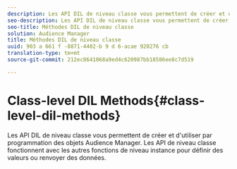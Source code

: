 ```yaml
---
description: Les API DIL de niveau classe vous permettent de créer et d'utiliser par programmation des objets Audience Manager. Les API de niveau classe fonctionnent avec les autres fonctions de niveau instance pour définir des valeurs ou renvoyer des données.
seo-description: Les API DIL de niveau classe vous permettent de créer et d'utiliser par programmation des objets Audience Manager. Les API de niveau classe fonctionnent avec les autres fonctions de niveau instance pour définir des valeurs ou renvoyer des données.
seo-title: Méthodes DIL de niveau classe
solution: Audience Manager
title: Méthodes DIL de niveau classe
uuid: 903 a 661 f -8871-4402-b 9 d 6-acae 920276 cb
translation-type: tm+mt
source-git-commit: 212ec8641068a9ed4c620987bb18586ee8c7d519

---
```



# Class-level DIL Methods{#class-level-dil-methods}

Les API DIL de niveau classe vous permettent de créer et d'utiliser par programmation des objets Audience Manager. Les API de niveau classe fonctionnent avec les autres fonctions de niveau instance pour définir des valeurs ou renvoyer des données.

<!-- 

c_dil_overview.xml

 -->

